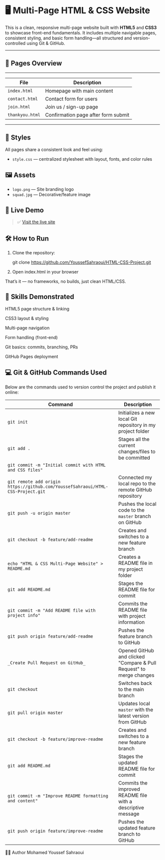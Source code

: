 # 🖥️ Multi-Page HTML & CSS Website

This is a clean, responsive multi-page website built with **HTML5** and **CSS3** to showcase front-end fundamentals. It includes multiple navigable pages, consistent styling, and basic form handling—all structured and version-controlled using Git & GitHub.

---

## 📄 Pages Overview
 --------------------------------------------------------
| File            | Description                         |
|-----------------|-------------------------------------|
| `index.html`    | Homepage with main content          |
| `contact.html`  | Contact form for users              |
| `join.html`     | Join us / sign-up page              |
| `thankyou.html` | Confirmation page after form submit |
---------------------------------------------------------

## 🎨 Styles

All pages share a consistent look and feel using:

- `style.css` — centralized stylesheet with layout, fonts, and color rules


## 🖼️ Assets

- `logo.png` — Site branding logo
- `squad.jpg` — Decorative/feature image

## 🚀 Live Demo

> ✅ [Visit the live site](https://github.com/YoussefSahraoui/HTML-CSS-Project)  

## 🛠️ How to Run

1. Clone the repository:

   git clone https://github.com/YoussefSahraoui/HTML-CSS-Project.git

2. Open index.html in your browser

That’s it — no frameworks, no builds, just clean HTML/CSS.

## 🧠 Skills Demonstrated

HTML5 page structure & linking

CSS3 layout & styling

Multi-page navigation

Form handling (front-end)

Git basics: commits, branching, PRs

GitHub Pages deployment


## 💻 Git & GitHub Commands Used

Below are the commands used to version control the project and publish it online:

| Command | Description |
|--------|-------------|
| `git init` | Initializes a new local Git repository in my project folder |
| `git add .` | Stages all the current changes/files to be committed |
| `git commit -m "Initial commit with HTML and CSS files"` |
| `git remote add origin https://github.com/YoussefSahraoui/HTML-CSS-Project.git` | Connected my local repo to the remote GitHub repository |
| `git push -u origin master` | Pushes the local code to the `master` branch on GitHub |
| `git checkout -b feature/add-readme` | Creates and switches to a new feature branch |
| `echo "HTML & CSS Multi-Page Website" > README.md` | Creates a README file in my project folder |
| `git add README.md` | Stages the README file for commit |
| `git commit -m "Add README file with project info"` | Commits the README file with project information |
| `git push origin feature/add-readme` | Pushes the feature branch to GitHub |
| `_Create Pull Request on GitHub_` | Opened GitHub and clicked "Compare & Pull Request" to merge changes |
| `git checkout` | Switches back to the main branch |
| `git pull origin master` | Updates local `master` with the latest version from GitHub |
| `git checkout -b feature/improve-readme` | Creates and switches to a new feature branch |
| `git add README.md` | Stages the updated README file for commit |
| `git commit -m "Improve README formatting and content"` | Commits the improved README file with a descriptive message |
| `git push origin feature/improve-readme` | Pushes the updated feature branch to GitHub |


🙋‍♂️ Author
Mohamed Youssef Sahraoui
